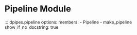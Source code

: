 # Pipeline Module

::: dpipes.pipeline
    options:
        members:
            - Pipeline
            - make_pipeline
        show_if_no_docstring: true
